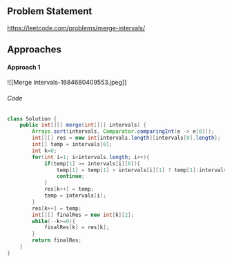 ## Problem Statement
https://leetcode.com/problems/merge-intervals/

## Approaches
#### Approach 1
![[Merge Intervals-1684680409553.jpeg]]

###### Code
```java
class Solution {
    public int[][] merge(int[][] intervals) {
        Arrays.sort(intervals, Comparator.comparingInt(e -> e[0]));
        int[][] res = new int[intervals.length][intervals[0].length];
        int[] temp = intervals[0];
        int k=0;
        for(int i=1; i<intervals.length; i++){
            if(temp[1] >= intervals[i][0]){
                temp[1] = temp[1] > intervals[i][1] ? temp[1]:intervals[i][1];
                continue;
            }
            res[k++] = temp;
            temp = intervals[i];
        }
        res[k++] = temp;
        int[][] finalRes = new int[k][2];
        while(--k>=0){
            finalRes[k] = res[k];
        }
        return finalRes;
    }
}
```